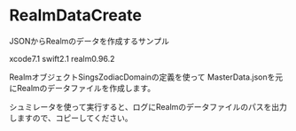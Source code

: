 # RealmDataCreate
JSONからRealmのデータを作成するサンプル

xcode7.1
swift2.1
realm0.96.2

RealmオブジェクトSingsZodiacDomainの定義を使って
MasterData.jsonを元にRealmのデータファイルを作成します。

シュミレータを使って実行すると、ログにRealmのデータファイルのパスを出力しますので、コピーしてください。

